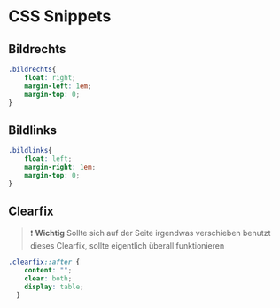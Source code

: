 # CSS Snippets

## Bildrechts

``` css
.bildrechts{
    float: right;
    margin-left: 1em;
    margin-top: 0;
}
```

## Bildlinks

``` css
.bildlinks{
    float: left;
    margin-right: 1em;
    margin-top: 0;
}
```

## Clearfix
> ❗ **Wichtig**
> Sollte sich auf der Seite irgendwas verschieben benutzt dieses Clearfix, sollte eigentlich überall funktionieren
``` css
.clearfix::after {
    content: "";
    clear: both;
    display: table;
  }
```
